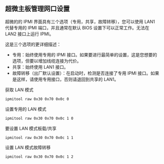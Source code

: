 ## 超微主板管理网口设置

超微的的 IPMI 界面具有三个选项（专用，共享，故障转移），您可以使用 LAN1 代替专用的 IPMI 端口，并且通常在默认 BIOS 设置下可以正常工作。无法在 LAN2 接口上运行 IPMI。

这是三个选项的更详细描述：

- 专用：始终使用专用的 IPMI 接口。如果要进行最简单的设置，这是您想要的选项，但要以增加线缆连接为代价。
- 共享：始终使用 LAN1 接口。
- 故障转移（出厂默认设置）：在启动时，检测是否连接了专用 IPMI 接口。如果是这样，请使用专用接口，否则请退回到共享的 LAN1。

获取 LAN 模式

```bash
ipmitool raw 0x30 0x70 0x0c 0
```

设置专用的 LAN 模式

```bash
ipmitool raw 0x30 0x70 0x0c 1 0
```

要设置 LAN 模式板载/共享

```bash
ipmitool raw 0x30 0x70 0x0c 1 1
```

设置 LAN 模式故障转移

```bash
ipmitool raw 0x30 0x70 0x0c 1 2
```
